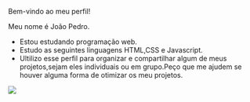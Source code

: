 Bem-vindo ao meu perfil!

Meu nome é João Pedro.

 - Estou estudando programação web.
 - Estudo as seguintes linguagens HTML,CSS e Javascript.
 - Ultilizo esse perfil para organizar e compartilhar algum de meus projetos,sejam eles individuais ou em grupo.Peço que me ajudem se houver alguma forma de otimizar os meu projetos.


![](https://media1.tenor.com/m/beBpPQsD4SoAAAAC/chilling-simpson.gif)
